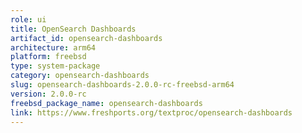 ```yaml
---
role: ui
title: OpenSearch Dashboards
artifact_id: opensearch-dashboards
architecture: arm64
platform: freebsd
type: system-package
category: opensearch-dashboards
slug: opensearch-dashboards-2.0.0-rc-freebsd-arm64
version: 2.0.0-rc
freebsd_package_name: opensearch-dashboards
link: https://www.freshports.org/textproc/opensearch-dashboards
---
```

